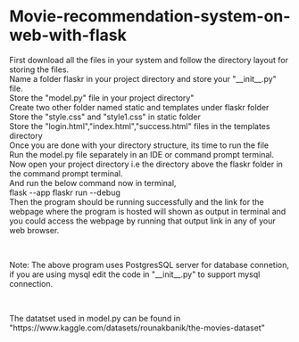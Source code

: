 # Movie-recommendation-system-on-web-with-flask

<p>First download all the files in your system and follow the directory layout for storing the files.
  <br>
Name a folder flaskr in your project directory and store your "__init__.py" file.
  <br>
Store the "model.py" file in your project directory"
<br>
Create two other folder named static and templates under flaskr folder
  <br>
Store the "style.css" and "style1.css" in static folder
  <br>
Store the "login.html","index.html","success.html" files in the templates directory
  <br>
Once you are done with your directory structure, its time to run the file
<br>
  Run the model.py file separately in an IDE or command prompt terminal. 
  <br>
Now open your project directory i.e the directory above the flaskr folder in the command prompt terminal.
  <br>
And run the below command now in terminal,
  <br>
flask --app flaskr run --debug
  <br>
Then the program should be running successfully and the link for the webpage where the program is hosted will shown as output in terminal and you could access the webpage by running that output link in any of your web browser. </p>
<br>

<p>Note: The above program uses PostgresSQL server for database connetion, if you are using mysql edit the code in "__init__.py" to support mysql connection.</p> 
<br>
<p> The datatset used in model.py can be found in "https://www.kaggle.com/datasets/rounakbanik/the-movies-dataset"</p>
